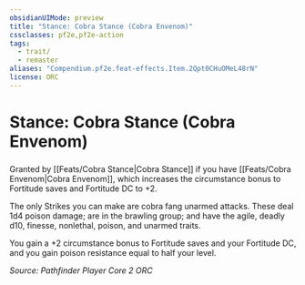 ```yaml
---
obsidianUIMode: preview
title: "Stance: Cobra Stance (Cobra Envenom)"
cssclasses: pf2e,pf2e-action
tags:
  - trait/
  - remaster
aliases: "Compendium.pf2e.feat-effects.Item.2Qpt0CHuOMeL48rN"
license: ORC
---
```

# Stance: Cobra Stance (Cobra Envenom)

### 






Granted by [[Feats/Cobra Stance|Cobra Stance]] if you have [[Feats/Cobra Envenom|Cobra Envenom]], which increases the circumstance bonus to Fortitude saves and Fortitude DC to +2.

The only Strikes you can make are cobra fang unarmed attacks. These deal 1d4 poison damage; are in the brawling group; and have the agile, deadly d10, finesse, nonlethal, poison, and unarmed traits.

You gain a +2 circumstance bonus to Fortitude saves and your Fortitude DC, and you gain poison resistance equal to half your level.

*Source: Pathfinder Player Core 2*
*ORC*